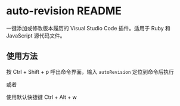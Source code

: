 # auto-revision README

一键添加或修改版本履历的 Visual Studio Code 插件。适用于 Ruby 和 JavaScript 源代码文件。

## 使用方法

按 Ctrl + Shift + p 呼出命令界面，输入 `autoRevision` 定位到命令后执行

或者

使用默认快捷键 Ctrl + Alt + w